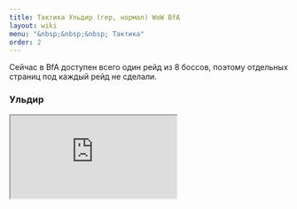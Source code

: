```yaml
---
title: Тактика Ульдир (гер, нормал) WoW BfA
layout: wiki
menu: "&nbsp;&nbsp;&nbsp; Тактика"
order: 2
---
```


Сейчас в BfA доступен всего один рейд из 8 боссов, поэтому отдельных страниц под каждый рейд не сделали.

### Ульдир

<div class="embed-responsive embed-responsive-16by9">
  <iframe class="embed-responsive-item" src="https://www.youtube.com/embed/videoseries?list=PL1RoZvQc_eCZoh8vbLFleSug5IF9HnveP" allowfullscreen></iframe>
</div>
